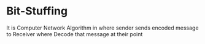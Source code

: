 # Bit-Stuffing
It is Computer Network Algorithm in where sender sends encoded message to Receiver where Decode that message at their point
